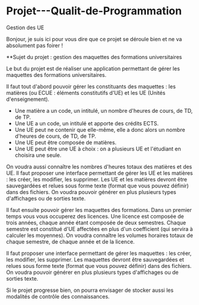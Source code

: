 # Projet---Qualit-de-Programmation
Gestion des UE

Bonjour, je suis ici pour vous dire que ce projet se déroule bien et ne va absolument pas foirer !

**Sujet du projet : gestion des maquettes des formations universitaires

Le but du projet est de réaliser une application permettant de gérer les maquettes des formations
universitaires.

Il faut tout d'abord pouvoir gérer les constituants des maquettes : les matières (ou ECUE :
éléments constitutifs d'UE) et les UE (Unités d'enseignement).

- Une matière a un code, un intitulé, un nombre d'heures de cours, de TD, de TP.
- Une UE a un code, un intitulé et apporte des crédits ECTS.
- Une UE peut ne contenir que elle-même, elle a donc alors un nombre d'heures de cours, de TD,
  de TP.
- Une UE peut être composée de matières.
- Une UE peut être une UE à choix : on a plusieurs UE et l'étudiant en choisira une seule.

On voudra aussi connaître les nombres d'heures totaux des matières et des UE.
Il faut proposer une interface permettant de gérer les UE et les matières : les créer, les modifier,
les supprimer. Les UE et les matières devront être sauvegardées et relues sous forme texte (format
que vous pouvez définir) dans des fichiers. On voudra pouvoir générer en plus plusieurs types
d'affichages ou de sorties texte.

Il faut ensuite pouvoir gérer les maquettes des formations. Dans un premier temps vous vous
occuperez des licences. Une licence est composée de trois années, chaque année étant composée de
deux semestres. Chaque semestre est constitué d'UE affectées en plus d'un coefficient (qui servira à
calculer les moyennes). On voudra connaître les volumes horaires totaux de chaque semestre, de
chaque année et de la licence.

Il faut proposer une interface permettant de gérer les maquettes : les créer, les modifier, les
supprimer. Les maquettes devront être sauvegardées et relues sous forme texte (format que vous
pouvez définir) dans des fichiers. On voudra pouvoir générer en plus plusieurs types d'affichages ou
de sorties texte.

Si le projet progresse bien, on pourra envisager de stocker aussi les modalités de contrôle des
connaissances.
